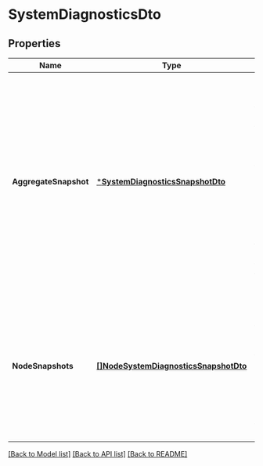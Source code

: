 # SystemDiagnosticsDto

## Properties
Name | Type | Description | Notes
------------ | ------------- | ------------- | -------------
**AggregateSnapshot** | [***SystemDiagnosticsSnapshotDto**](SystemDiagnosticsSnapshotDTO.md) | A systems diagnostic snapshot that represents the aggregate values of all nodes in the cluster. If the NiFi instance is a standalone instance, rather than a cluster, this represents the stats of the single instance. | [optional] [default to null]
**NodeSnapshots** | [**[]NodeSystemDiagnosticsSnapshotDto**](NodeSystemDiagnosticsSnapshotDTO.md) | A systems diagnostics snapshot for each node in the cluster. If the NiFi instance is a standalone instance, rather than a cluster, this may be null. | [optional] [default to null]

[[Back to Model list]](../README.md#documentation-for-models) [[Back to API list]](../README.md#documentation-for-api-endpoints) [[Back to README]](../README.md)


